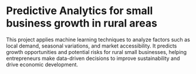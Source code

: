 # Predictive Analytics for small business growth in rural areas 
This project applies machine learning techniques to analyze factors such as local demand, seasonal variations, and market accessibility. It predicts growth opportunities and potential risks for rural small businesses, helping entrepreneurs make data-driven decisions to improve sustainability and drive economic development.
